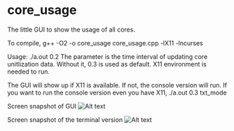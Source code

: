# core_usage
The little GUI to show the usage of all cores. 

To compile, 
g++ -O2 -o core_usage core_usage.cpp -lX11 -lncurses

Usage: ./a.out 0.2
The parameter is the time interval of updating core unitlization data. Without it, 0.3 is used as default. 
X11 environment is needed to run.

The GUI will show up if X11 is available. If not, the console version will run. If you want to run the console version even you have X11, 
       ./a.out 0.3 txt_mode

Screen snapshot of GUI
![Alt text](core_usage_knl.jpg?raw=true "Screen snapshot of GUI")

Screen snapshot of the terminal version
![Alt text](core_usage_knl_terminal_color.jpg?raw=true "Screen snapshot of terminal version")
